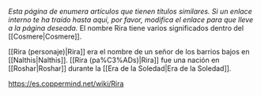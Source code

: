 *Esta página de  enumera artículos que tienen títulos similares.  Si un enlace interno te ha traído hasta aquí, por favor, modifica el enlace para que lleve a la página deseada.*
El nombre Rira tiene varios significados dentro del [[Cosmere\|Cosmere]].

[[Rira (personaje)\|Rira]] era el nombre de un señor de los barrios bajos en [[Nalthis\|Nalthis]].
[[Rira (pa%C3%ADs)\|Rira]] fue una nación en [[Roshar\|Roshar]] durante la [[Era de la Soledad\|Era de la Soledad]].


https://es.coppermind.net/wiki/Rira